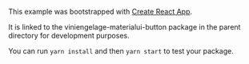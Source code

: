 This example was bootstrapped with [Create React App](https://github.com/facebook/create-react-app).

It is linked to the viniengelage-materialui-button package in the parent directory for development purposes.

You can run `yarn install` and then `yarn start` to test your package.
